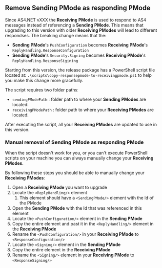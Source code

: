 ## Remove Sending PMode as responding PMode

Since <span>AS4.NET</span> vXXX the **Receiving PMode** is used to respond to AS4 messages instead of referencing a **Sending PMode**.
This means that upgrading to this version with older **Receiving PModes** will lead to different respondses. The breaking change means that the:

- **Sending PMode**'s `PushConfiguration` becomes **Receiving PMode**'s `ReplyHandling.ResponseConfiguration`
- **Sending PMode**'s `Security.Signing` becomes **Receiving PMode**'s `ReplyHandling.ResponseSigining`

Starting from this version, the release package has a PowerShell script file located at: `.\scripts\copy-responsepmode-to-receivingpmode.ps1` to help you make this change more gracefully.

The script requires two folder paths:

- `sendingPModePath` : folder path to where your **Sending PModes** are located.
- `receivingPModePath` : folder path to where your **Receiving PModes** are located.

After executing the script, all your **Receiving PModes** are updated to use in this version.

### Manual removal of Sending PMode as responding PMode

When the script doesn't work for you, or you can't execute PowerShell scripts on your machine you can always manually change your **Receiving PModes**.

By following these steps you should be able to manually change your **Receiving PModes**:

1. Open a **Receiving PMode** you want to upgrade
2. Locate the `<ReplyHandling/>` element
   1. This element should have a `<SendingPMode/>` element with the Id of the PMode
3. Open the **Sending PMode** with the Id that was referenced in this element
4. Locate the `<PushConfiguration/>` element in the **Sending PMode**
5. Copy the entire element and past it in the `<ReplyHandling/>` element in the **Receiving PMode**
6. Rename the `<PushConfiguration/>` in your **Receiving PMode** to `<ResponseConfiguration/>`
7. Locate the `<Signing/>` element in the **Sending PMode**
8. Copy the entire element in the **Receiving PMode**
9. Rename the `<Signing/>` element in your **Receiving PMode** to `<ResponseSigning/>`

